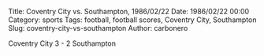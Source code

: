 Title: Coventry City vs. Southampton, 1986/02/22
Date: 1986/02/22 00:00
Category: sports
Tags: football, football scores, Coventry City, Southampton
Slug: coventry-city-vs-southampton
Author: carbonero


Coventry City 3 - 2 Southampton
